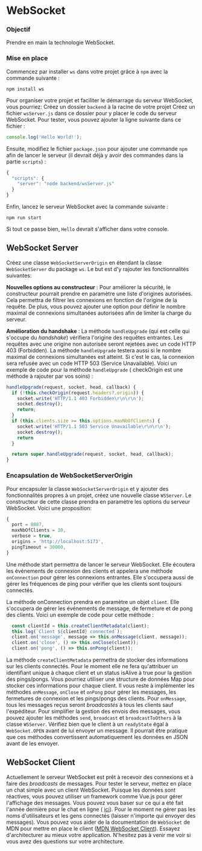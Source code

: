 # WebSocket

### Objectif
Prendre en main la technologie WebSocket.

### Mise en place
Commencez par installer `ws` dans votre projet grâce à `npm` avec la commande suivante :
```
npm install ws
```
Pour organiser votre projet et faciliter le démarrage du serveur WebSocket, vous pourriez:
Créez un dossier `backend` à la racine de votre projet
Créez un fichier `wsServer.js` dans ce dossier pour y placer le code du serveur WebSocket. Pour tester, vous pouvez ajouter la ligne suivante dans ce fichier :
```js
console.log('Hello World!');
```
Ensuite, modifiez le fichier `package.json` pour ajouter une commande `npm` afin de lancer le serveur (il devrait déjà y avoir des commandes dans la partie `scripts`) :
```js
{
  "scripts": {
    "server": "node backend/wsServer.js"
  }
}
 ```

Enfin, lancez le serveur WebSocket avec la commande suivante :
```
npm run start
```
Si tout ce passe bien, `Hello` devrait s'afficher dans votre console.

## WebSocket Server

Créez une classe `WebSocketServerOrigin` en étendant la classe `WebSocketServer` du package `ws`. Le but est d'y rajouter les fonctionnalités suivantes:

**Nouvelles options au constructeur** :  Pour améliorer la sécurité, le constructeur pourrait prendre en paramètre une liste d'origines autorisées. Cela permettra de filtrer les connexions en fonction de l'origine de la requête.
De plus, vous pouvez ajouter une option pour définir le nombre maximal de connexions simultanées autorisées afin de limiter la charge du serveur.

**Amélioration du handshake** :
La méthode `handleUpgrade` (qui est celle qui s'occupe du *handshake*) vérifiera l'origine des requêtes entrantes. Les requêtes avec une origine non autorisée seront rejetées avec un code HTTP 403 (Forbidden).
La méthode `handleUpgrade` testera aussi si le nombre maximal de connexions simultanées est atteint. Si c'est le cas, la connexion sera refusée avec un code HTTP 503 (Service Unavailable).
Voici un exemple de code pour la méthode `handleUpgrade` ( checkOrigin est une méthode à rajouter par vos soins) :

```js
handleUpgrade(request, socket, head, callback) {
  if (!this.checkOrigin(request.headers?.origin)) {
    socket.write('HTTP/1.1 403 Forbidden\r\n\r\n');
    socket.destroy();
    return;
  }
  if (this.clients.size >= this.options.maxNbOfClients) {
    socket.write('HTTP/1.1 503 Service Unavailable\r\n\r\n');
    socket.destroy();
    return
  }

  return super.handleUpgrade(request, socket, head, callback);
}
```

### Encapsulation de WebSocketServerOrigin

Pour encapsuler la classe `WebSocketServerOrigin` et y ajouter des fonctionnalités propres à un projet, créez une nouvelle classe `WSServer`.
Le constructeur de cette classe prendra en paramètre les options du serveur WebSocket. Voici une proposition:

```js
{
  port = 8887,
  maxNbOfClients = 30,
  verbose = true,
  origins = 'http://localhost:5173',
  pingTimeout = 30000,
}
```

Une méthode start permettra de lancer le serveur WebSocket. Elle écoutera les événements de connexion des clients et appelera une méthode `onConnection` pour gérer les connexions entrantes.
Elle s'occupera aussi de gérer les fréquences de ping pour vérifier que les clients sont toujours connectés.

La méthode onConnection prendra en paramètre un objet `client`.  Elle s'occupera de gérer les événements de message, de fermeture et de pong des clients. Voici un exemple de code pour cette méthode :

```js
  const clientId = this.createClientMetadata(client);
  this.log(`Client ${clientId} connected`);
  client.on('message', message => this.onMessage(client, message));
  client.on('close', () => this.onClose(client));
  client.on('pong', () => this.onPong(client));
```
La méthode `createClientMetadata` permettra de stocker des informations sur les clients connectés. Pour le moment elle ne fera qu'attribuer un identifiant unique à chaque client et un status isAlive à true pour la gestion des pings/pongs. Vous pourriez utiliser une structure de données Map pour stocker ces informations pour chaque client.
Il vous reste à implémenter les méthodes `onMessage`, `onClose` et `onPong` pour gérer les messages, les fermetures de connexion et les pings/pongs des clients. Pour `onMessage`, tous les messages reçus seront *broadcastés* à tous les clients sauf l'expéditeur.
Pour simplifier la gestion des envois des messages, vous pouvez ajouter les méthodes `send`, `broadcast` et `broadcastToOthers` à la classe `WSServer`. Vérifiez bien que le client à un `readyState` égal à `WebSocket.OPEN` avant de lui envoyer un message. Il pourrait être pratique que ces méthodes convertissent automatiquement les données en JSON avant de les envoyer.


## WebSocket Client
Actuellement le serveur WebSocket est prêt à recevoir des connexions et à faire des *broadcasts* de messages. Pour tester le serveur, mettez en place un chat simple avec un client WebSocket.
Puisque les données sont réactives, vous pouvez utiliser un framework comme Vue.js pour gérer l'affichage des messages. Vous pouvez vous baser sur ce qui a été fait l'année dernière pour le chat en ligne ( [ici](https://chabloz.eu/webmobui/exercices)). Pour le moment ne gérer pas les noms d'utilisateurs et les gens connectés (laisser n'importe qui envoyer des messages). Vous pouvez vous aider de la documentation de `WebSocket` de MDN pour mettre en place le client ([MDN WebSocket Client](https://developer.mozilla.org/en-US/docs/Web/API/WebSockets_API/Writing_WebSocket_client_applications)). Essayez d'architecturer au mieux votre application. N'hesitez pas à venir me voir si vous avez des questions sur votre architecture.
